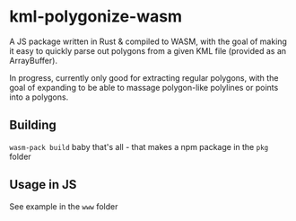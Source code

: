 # kml-polygonize-wasm

A JS package written in Rust & compiled to WASM, with the goal of making it easy to quickly parse out polygons from a given KML file (provided as an ArrayBuffer).

In progress, currently only good for extracting regular polygons, with the goal of expanding to be able to massage polygon-like polylines or points into a polygons.

## Building
`wasm-pack build` baby that's all - that makes a npm package in the `pkg` folder

## Usage in JS
See example in the `www` folder
